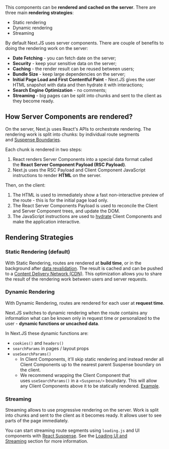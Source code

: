 This components can be **rendered and cached on the server**. There are three main **rendering strategies**:

- Static rendering
- Dynamic rendering
- Streaming

By default Next.JS uses server components. There are couple of benefits to doing the rendering work on the server:

- **Date Fetching** - you can fetch date on the server;
- **Security** - keep your sensitive data on the server;
- **Caching** - the render result can be reused between users;
- **Bundle Size** - keep large dependencies on the server;
- **Initial Page Load and First Contentful Paint** - Next.JS gives the user HTML snapshot with data and then hydrate it with interactions;
- **Search Engine Optimization** - no comments;
- **Streaming** - big pages can be split into chunks and sent to the client as they become ready.


## How Server Components are rendered?

On the server, Next.js uses React's APIs to orchestrate rendering. The rendering work is split into chunks: by individual route segments and [Suspense Boundaries](https://react.dev/reference/react/Suspense).

Each chunk is rendered in two steps:

1. React renders Server Components into a special data format called the **React Server Component Payload (RSC Payload)**.
2. Next.js uses the RSC Payload and Client Component JavaScript instructions to render **HTML** on the server.

Then, on the client:

1. The HTML is used to immediately show a fast non-interactive preview of the route - this is for the initial page load only.
2. The React Server Components Payload is used to reconcile the Client and Server Component trees, and update the DOM.
3. The JavaScript instructions are used to [hydrate](https://react.dev/reference/react-dom/client/hydrateRoot) Client Components and make the application interactive.



## Rendering Strategies

### Static Rendering (default)

With Static Rendering, routes are rendered at **build time**, or in the background after [data revalidation](https://nextjs.org/docs/app/building-your-application/data-fetching/fetching-caching-and-revalidating#revalidating-data). The result is cached and can be pushed to a [Content Delivery Network (CDN)](https://developer.mozilla.org/docs/Glossary/CDN). This optimization allows you to share the result of the rendering work between users and server requests.


### Dynamic Rendering

With Dynamic Rendering, routes are rendered for each user at **request time**.

Next.JS switches to dynamic rendering when the route contains any information what can be known only in request time or personalized to the user - **dynamic functions or uncached data**.

In Next.JS these dynamic functions are:

- `cookies()` and `headers()`
- `searchParams` in pages / layout props
- `useSearchParams()`
	- In Client Components, it'll skip static rendering and instead render all Client Components up to the nearest parent Suspense boundary on the client.
	- We recommend wrapping the Client Component that uses `useSearchParams()` in a `<Suspense/>` boundary. This will allow any Client Components above it to be statically rendered. [Example](https://nextjs.org/docs/app/api-reference/functions/use-search-params#static-rendering).



### Streaming

Streaming allows to use progressive rendering on the server. Work is split into chunks and sent to the client as it becomes ready. It allows user to see parts of the page immediately.

You can start streaming route segments using `loading.js` and UI components with [React Suspense](https://nextjs.org/docs/app/building-your-application/routing/loading-ui-and-streaming). See the [Loading UI and Streaming](https://nextjs.org/docs/app/building-your-application/routing/loading-ui-and-streaming) section for more information.